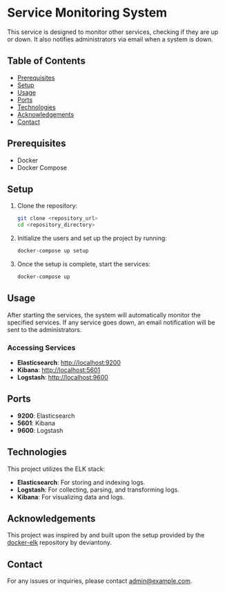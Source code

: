 # Service Monitoring System

This service is designed to monitor other services, checking if they are up or down. It also notifies administrators via email when a system is down.

## Table of Contents
- [Prerequisites](#prerequisites)
- [Setup](#setup)
- [Usage](#usage)
- [Ports](#ports)
- [Technologies](#technologies)
- [Acknowledgements](#acknowledgements)
- [Contact](#contact)

## Prerequisites
- Docker
- Docker Compose

## Setup

1. Clone the repository:

    ```bash
    git clone <repository_url>
    cd <repository_directory>
    ```

2. Initialize the users and set up the project by running:

    ```bash
    docker-compose up setup
    ```

3. Once the setup is complete, start the services:

    ```bash
    docker-compose up
    ```

## Usage

After starting the services, the system will automatically monitor the specified services. If any service goes down, an email notification will be sent to the administrators.

### Accessing Services

- **Elasticsearch**: [http://localhost:9200](http://localhost:9200)
- **Kibana**: [http://localhost:5601](http://localhost:5601)
- **Logstash**: [http://localhost:9600](http://localhost:9600)

## Ports

- **9200**: Elasticsearch
- **5601**: Kibana
- **9600**: Logstash

## Technologies

This project utilizes the ELK stack:

- **Elasticsearch**: For storing and indexing logs.
- **Logstash**: For collecting, parsing, and transforming logs.
- **Kibana**: For visualizing data and logs.

## Acknowledgements

This project was inspired by and built upon the setup provided by the [docker-elk](https://github.com/deviantony/docker-elk) repository by deviantony.

## Contact

For any issues or inquiries, please contact [admin@example.com](Jimmy.de.wit@student.ehb.be).
